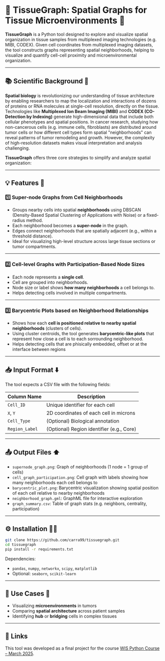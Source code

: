 # 🧠 TissueGraph: Spatial Graphs for Tissue Microenvironments 🔬

**TissueGraph** is a Python tool designed to explore and visualize spatial organization in tissue samples from multiplexed imaging technologies (e.g. MIBI, CODEX). Given cell coordinates from multiplexed imaging datasets, the tool constructs graphs representing spatial neighborhoods, helping to visualize and quantify cell-cell proximity and microenvironmental organization.

---

## 📚 Scientific Background 🧬

**Spatial biology** is revolutionizing our understanding of tissue architecture by enabling researchers to map the localization and interactions of dozens of proteins or RNA molecules at single-cell resolution, directly on the tissue. Technologies like **Multiplexed Ion Beam Imaging (MIBI)** and **CODEX (CO-Detection by Indexing)** generate high-dimensional data that include both cellular phenotypes and spatial positions.
In cancer research, studying how non-cancerous cells (e.g. immune cells, fibroblasts) are distributed around tumor cells or how different cell types form spatial "neighborhoods" can reveal patterns of tumor remodeling and growth. However, the complexity of high-resolution datasets makes visual interpretation and analysis challenging.

**TissueGraph** offers three core strategies to simplify and analyze spatial organization: 

--- 

## 💡 Features 🚀

### 1️⃣ Super-node Graphs from Cell Neighborhoods

- Groups nearby cells into spatial **neighborhoods** using DBSCAN (Density-Based Spatial Clustering of Applications with Noise) or a fixed-radius method.
- Each neighborhood becomes a **super-node** in the graph.
- Edges connect neighborhoods that are spatially adjacent (e.g., within a threshold distance).
- Ideal for visualizing high-level structure across large tissue sections or tumor compartments.

---

### 2️⃣ Cell-level Graphs with Participation-Based Node Sizes 

- Each node represents a **single cell**.
- Cell are grouped into neighborhoods.
- Node size or label shows **how many neighborhoods** a cell belongs to.
- Helps detecting cells involved in multiple compartments. 

---

### 3️⃣ Barycentric Plots based on Neighborhood Relationships

- Shows how each **cell is positioned relative to nearby spatial neighborhoods** (clusters of cells).
- Using cluster centroids, the tool generates **barycentric-like plots** that represent how close a cell is to each sorrounding neighborhood.
- Helps detecting cells that are phisically embedded, offset or at the interface between regions
  
---

## 📥 Input Format ⬇️

The tool expects a CSV file with the following fields:

| Column Name   | Description                              |
|---------------|------------------------------------------|
| `Cell_ID`     | Unique identifier for each cell          |
| `X`, `Y`      | 2D coordinates of each cell in microns   |
| `Cell_Type`   | (Optional) Biological annotation         |
| `Region_Label`| (Optional) Region identifier (e.g., Core) |

---

## 📤 Output Files ⬆️

- `supernode_graph.png`: Graph of neighborhoods (1 node = 1 group of cells)
- `cell_graph_participation.png`: Cell graph with labels showing how many neighborhoods each cell belongs to
- `barycentric_plot.png`: Barycentric visualization showing spatial position of each cell relative to nearby neighborhoods 
- `neighborhood_graph.gml`: GraphML file for interactive exploration
- `graph_summary.csv`: Table of graph stats (e.g. neighbors, centrality, participation)

---

## ⚙️ Installation 🧑‍💻

```bash
git clone https://github.com/carra99/tissuegraph.git
cd tissuegraph
pip install -r requirements.txt
```

Dependencies:
- `pandas`, `numpy`, `networkx`, `scipy`, `matplotlib`
- Optional: `seaborn`, `scikit-learn`

---

## 🧠 Use Cases 🧪

- Visualizing **microenvironments** in tumors
- Comparing **spatial architecture** across patient samples
- Identifying **hub** or **bridging** cells in complex tissues

---

## 📎 Links

This tool was developed as a final project for the course [WIS Python Course – March 2025](https://github.com/code-Maven/wis-python-course-2025-03).
